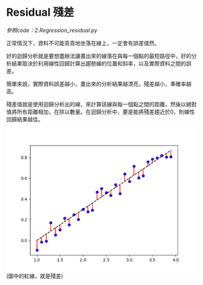 # Residual 殘差

_參照code：2.Regression_residual.py_


正常情況下，資料不可能乖乖地坐落在線上，一定會有誤差值然。

好的迴歸分析就是要想盡辦法讓畫出來的線落在與每一個點的最短路徑中，好的分析結果取決於利用線性回歸計算出趨勢線的位置和斜率，以及實際資料之間的誤差。

簡單來說，實際資料誤差越小，畫出來的分析結果越漂亮，殘差越小，準確率越高。

殘差值就是使用迴歸分析出的線，來計算該線與每一個點之間的距離，然後以絕對值將所有距離相加，在除以數量。在迴歸分析中，要是能將殘差趨近於0，則線性回歸結果越佳。

![residual](./IMG/residual.png)
(圖中的紅線，就是殘差)